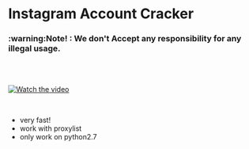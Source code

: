 
# Instagram Account Cracker
<h3> :warning:Note! : We don't Accept any responsibility for any illegal usage.</h3><br>
<br>


[![Watch the video](https://raw.githubusercontent.com/04x/instagramCracker/master/screen.PNG)](https://www.aparat.com/v/IGX4i)
<br>

<br>

- very fast!
- work with proxylist
- only work on python2.7
